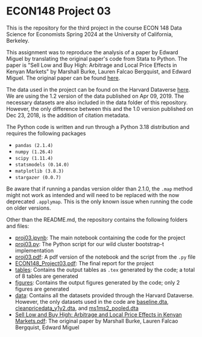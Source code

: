 # ECON148 Project 03
This is the repository for the third project in the course ECON 148 Data Science for Economists Spring 2024 at the University of California, Berkeley.

This assignment was to reproduce the analysis of a paper by Edward Miguel by translating the original paper's code from Stata to Python. The paper is "Sell Low and Buy High: Arbitrage and Local Price Effects in Kenyan Markets" by Marshall Burke, Lauren Falcao Bergquist, and Edward Miguel. The original paper can be found [here](https://economics.harvard.edu/files/economics/files/ms29141.pdf).

The data used in the project can be found on the Harvard Dataverse [here](https://dataverse.harvard.edu/dataset.xhtml?persistentId=doi:10.7910/DVN/C8UMQP). We are using the 1.2 version of the data published on Apr 09, 2019. The necessary datasets are also included in the data folder of this repository. However, the only difference between this and the 1.0 version published on Dec 23, 2018, is the addition of citation metadata.

The Python code is written and run through a Python 3.18 distribution and requires the following packages

- ```pandas (2.1.4)```
- ```numpy (1.26.4)```
- ```scipy (1.11.4)```
- ```statsmodels (0.14.0)```
- ```matplotlib (3.8.3)```
- ```stargazer (0.0.7)```

Be aware that if running a pandas version older than 2.1.0, the `.map` method might not work as intended and will need to be replaced with the now deprecated `.applymap`. This is the only known issue when running the code on older versions.

Other than the README.md, the repository contains the following folders and files:
- [proj03.ipynb](proj03.ipynb): The main notebook containing the code for the project
- [proj03.py](proj03.py): The Python script for our wild cluster bootstrap-t implementation
- [proj03.pdf](proj03.pdf): A pdf version of the notebook and the script from the `.py` file
- [ECON148_Project03.pdf](ECON148_Project03.pdf): The final report for the project
- [tables](tables): Contains the output tables as `.tex` generated by the code; a total of 8 tables are generated
- [figures](figures): Contains the output figures generated by the code; only 2 figures are generated
- [data](data): Contains all the datasets provided through the Harvard Dataverse. However, the only datasets used in the code are [baseline.dta](data/baseline.dta), [cleanpricedata_y1y2.dta](data/cleanPriceData_Y1Y2.dta), and [ms1ms2_pooled.dta](data/MS1MS2_pooled.dta)
- [Sell Low and Buy High: Arbitrage and Local Price Effects in Kenyan Markets.pdf](Sell%20Low%20and%20Buy%20High%3A%20Arbitrage%20and%20Local%20Price%20Effects%20in%20Kenyan%20Markets.pdf): The original paper by Marshall Burke, Lauren Falcao Bergquist, Edward Miguel
